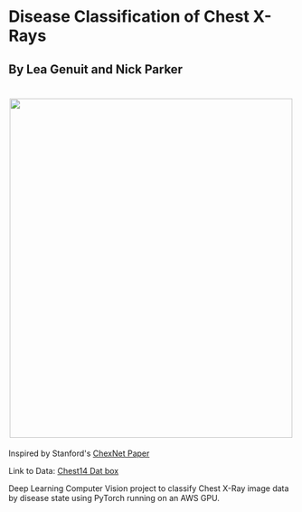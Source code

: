 # Disease Classification of Chest X-Rays
## By Lea Genuit and Nick Parker
  
<h1 align = 'center'><img src="https://upload.wikimedia.org/wikipedia/commons/thumb/a/a1/Normal_posteroanterior_%28PA%29_chest_radiograph_%28X-ray%29.jpg/1280px-Normal_posteroanterior_%28PA%29_chest_radiograph_%28X-ray%29.jpg" width="500" height="600"></h1>


Inspired by Stanford's [ChexNet Paper](https://stanfordmlgroup.github.io/projects/chexnet/)

Link to Data: [Chest14 Dat box](https://nihcc.app.box.com/v/ChestXray-NIHCC)

Deep Learning Computer Vision project to classify Chest X-Ray image data by disease state using PyTorch running on an AWS GPU.


